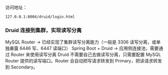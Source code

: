 

访问地址：

`127.0.0.1:8004/druid/login.html` 


### Druid 连接到集群，实现读写分离

MySQL Router → 已经实现了集群读写分离能力（一般是 3306 读写分离，或单独暴露 6446 写、6447 读端口）
Spring Boot + Druid → 应用侧连接池，需要通过 Router 来使用读写分离
Druid 不需要自己去做读写分离，只需要配置 MySQL Router 提供的读写端口。Router 会自动把写请求转发到 Primary，把读请求转发到 Secondary。